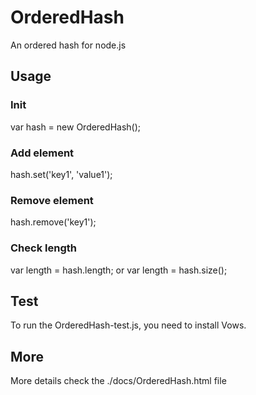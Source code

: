 OrderedHash
===========

An ordered hash for node.js

Usage
-----

### Init
var hash = new OrderedHash();

### Add element
hash.set('key1', 'value1');

### Remove element
hash.remove('key1');

### Check length
var length = hash.length;
or
var length = hash.size();


Test
----
To run the OrderedHash-test.js, you need to install Vows.

More
----
More details check the ./docs/OrderedHash.html file

